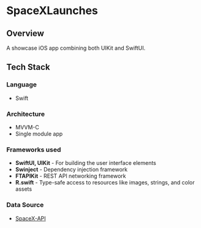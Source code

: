 # SpaceXLaunches

## Overview

A showcase iOS app combining both UIKit and SwiftUI.

## Tech Stack

### Language
- Swift

### Architecture
- MVVM-C
- Single module app

### Frameworks used
- **SwiftUI, UIKit** - For building the user interface elements
- **Swinject** - Dependency injection framework
- **FTAPIKit** - REST API networking framework
- **R.swift** - Type-safe access to resources like images, strings, and color assets

### Data Source
- [SpaceX-API](https://github.com/r-spacex/SpaceX-API)
